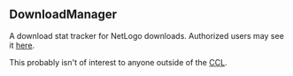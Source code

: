 ## DownloadManager

A download stat tracker for NetLogo downloads.  Authorized users may see it [here](http://ccl.northwestern.edu:9000/downloads).

This probably isn't of interest to anyone outside of the [CCL](http://ccl.northwestern.edu/).
